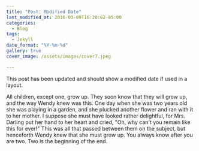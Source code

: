 ```yaml
---
title: "Post: Modified Date"
last_modified_at: 2016-03-09T16:20:02-05:00
categories:
  - Blog
tags:
  - Jekyll
date_format: "%Y-%m-%d"
gallery: true
cover_image: /assets/images/cover7.jpeg 

---
```


This post has been updated and should show a modified date if used in a layout.

All children, except one, grow up. They soon know that they will grow up, and the way Wendy knew was this. One day when she was two years old she was playing in a garden, and she plucked another flower and ran with it to her mother. I suppose she must have looked rather delightful, for Mrs. Darling put her hand to her heart and cried, "Oh, why can't you remain like this for ever!" This was all that passed between them on the subject, but henceforth Wendy knew that she must grow up. You always know after you are two. Two is the beginning of the end.